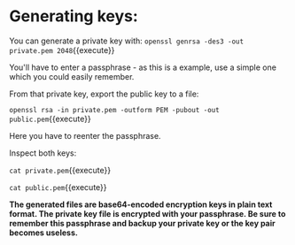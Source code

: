 # Generating keys:

You can generate a private key with:
`openssl genrsa -des3 -out private.pem 2048`{{execute}}

You'll have to enter a passphrase - as this is a example, use a simple one which you could easily remember.

From that private key, export the public key to a file:

`openssl rsa -in private.pem -outform PEM -pubout -out public.pem`{{execute}}

Here you have to reenter the passphrase.

Inspect both keys:

`cat private.pem`{{execute}}

`cat public.pem`{{execute}}

**The generated files are base64-encoded encryption keys in plain text format. The private key file is encrypted with your passphrase. Be sure to remember this passphrase and backup your private key or the key pair becomes useless.**
